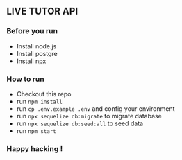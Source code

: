 ## LIVE TUTOR API

### Before you run

- Install node.js
- Install postgre
- Install npx

### How to run

- Checkout this repo
- run `npm install`
- run `cp .env.example .env` and config your environment
- run `npx sequelize db:migrate` to migrate database
- run `npx sequelize db:seed:all` to seed data
- run `npm start`

### Happy hacking !
